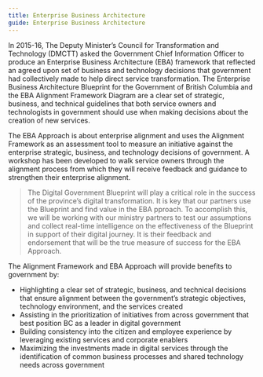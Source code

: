 ```yaml
---
title: Enterprise Business Architecture
guide: Enterprise Business Architecture
---
```


In 2015-16, The Deputy Minister’s Council for Transformation and Technology (DMCTT) asked the Government Chief Information Officer to produce an Enterprise Business Architecture (EBA) framework that reflected an agreed upon set of business and technology decisions that government had collectively made to help direct service transformation. The Enterprise Business Architecture Blueprint for the Government of British Columbia and the EBA Alignment Framework Diagram are a clear set of strategic, business, and technical guidelines that both service owners and technologists in government should use when making decisions about the creation of new services.

The EBA Approach is about enterprise alignment and uses the Alignment Framework as an assessment tool to measure an initiative against the enterprise strategic, business, and technology decisions of government. A workshop has been developed to walk service owners through the alignment process from which they will receive feedback and guidance to strengthen their enterprise alignment.

> The Digital Government Blueprint will play a critical role in the success of the province’s digital transformation. It is key that our partners use the Blueprint and find value in the EBA pproach. To accomplish this, we will be working with our ministry partners to test our assumptions and collect real-time intelligence on the effectiveness of the Blueprint in support of their digital journey. It is their feedback and endorsement that will be the true measure of success for the EBA Approach.

The Alignment Framework and EBA Approach will provide benefits to government by:

* Highlighting a clear set of strategic, business, and technical decisions that ensure alignment between the government’s strategic objectives, technology environment, and the services created
* Assisting in the prioritization of initiatives from across government that best position BC as a leader in digital government
* Building consistency into the citizen and employee experience by leveraging existing services and corporate enablers
* Maximizing the investments made in digital services through the identification of common business processes and shared technology needs across government
